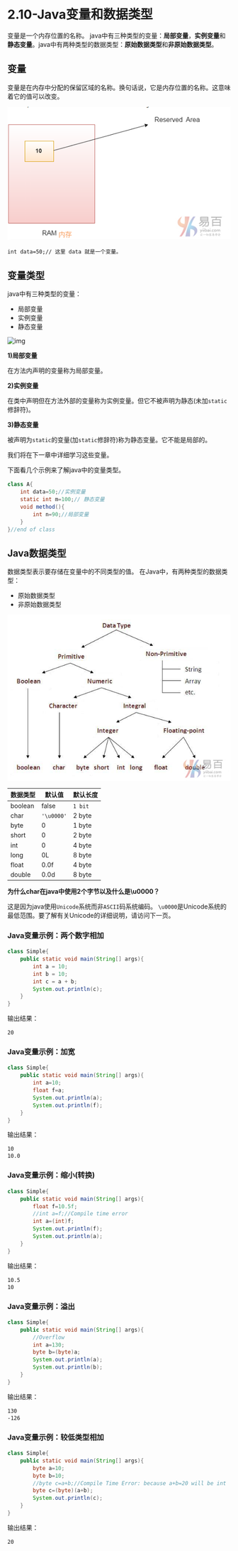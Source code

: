 # 2.10-Java变量和数据类型

变量是一个内存位置的名称。 java中有三种类型的变量：**局部变量**，**实例变量**和**静态变量**。java中有两种类型的数据类型：**原始数据类型**和**非原始数据类型**。

## 变量

变量是在内存中分配的保留区域的名称。换句话说，它是内存位置的名称。这意味着它的值可以改变。

![img](images/514180323_51742.png)

```
int data=50;// 这里 data 就是一个变量。

```

## 变量类型

java中有三种类型的变量：

- 局部变量
- 实例变量
- 静态变量

![img](images/210180325_82894.png)

**1)局部变量**

在方法内声明的变量称为局部变量。

**2)实例变量**

在类中声明但在方法外部的变量称为实例变量。但它不被声明为静态(未加`static`修辞符)。

**3)静态变量**

被声明为`static`的变量(加`static`修辞符)称为静态变量。它不能是局部的。

我们将在下一章中详细学习这些变量。

下面看几个示例来了解java中的变量类型。

```java
class A{  
    int data=50;//实例变量
    static int m=100;// 静态变量
    void method(){  
        int n=90;//局部变量
    }  
}//end of class

```

## Java数据类型

数据类型表示要存储在变量中的不同类型的值。 在Java中，有两种类型的数据类型：

- 原始数据类型
- 非原始数据类型

![img](images/809180336_86072.png)

| 数据类型    | 默认值        | 默认长度    |
| ------- | ---------- | ------- |
| boolean | false      | `1 bit` |
| char    | `'\u0000'` | 2 byte  |
| byte    | 0          | 1 byte  |
| short   | 0          | 2 byte  |
| int     | 0          | 4 byte  |
| long    | 0L         | 8 byte  |
| float   | 0.0f       | 4 byte  |
| double  | 0.0d       | 8 byte  |

**为什么char在java中使用2个字节以及什么是\u0000？**

这是因为java使用`Unicode`系统而非`ASCII`码系统编码。 `\u0000`是Unicode系统的最低范围。要了解有关Unicode的详细说明，请访问下一页。

### Java变量示例：两个数字相加

```java
class Simple{  
    public static void main(String[] args){  
        int a = 10;  
        int b = 10;  
        int c = a + b;  
        System.out.println(c);  
    }
}

```

输出结果：

```
20

```

### Java变量示例：加宽

```java
class Simple{  
    public static void main(String[] args){  
        int a=10;  
        float f=a;  
        System.out.println(a);  
        System.out.println(f);  
    }
}

```

输出结果：

```
10
10.0

```

### Java变量示例：缩小(转换)

```java
class Simple{  
    public static void main(String[] args){  
        float f=10.5f;  
        //int a=f;//Compile time error  
        int a=(int)f;  
        System.out.println(f);  
        System.out.println(a);  
    }
}

```

输出结果：

```
10.5
10

```

### Java变量示例：溢出

```java
class Simple{  
    public static void main(String[] args){  
        //Overflow  
        int a=130;  
        byte b=(byte)a;  
        System.out.println(a);  
        System.out.println(b);  
    }
}

```

输出结果：

```
130
-126

```

### Java变量示例：较低类型相加

```java
class Simple{  
    public static void main(String[] args){  
        byte a=10;  
        byte b=10;  
        //byte c=a+b;//Compile Time Error: because a+b=20 will be int  
        byte c=(byte)(a+b);  
        System.out.println(c);  
    }
}
```

输出结果：

```
20
```